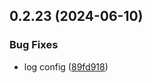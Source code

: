 ## 0.2.23 (2024-06-10)


### Bug Fixes

* log config ([89fd918](https://github.com/tiavina-mika/check-password-complexity/commit/89fd9184ef636b9a773033bef5d825bf5c664e08))



